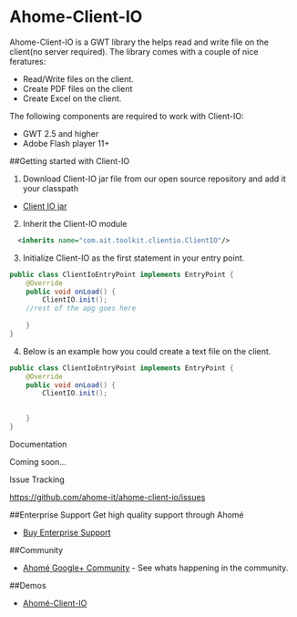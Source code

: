 Ahome-Client-IO
======

Ahome-Client-IO is a GWT library the helps read and write file on the client(no server required).
The library comes with a couple of nice feratures:

* Read/Write files on the client.
* Create PDF files on the client
* Create Excel on the client.

The following components are required to work with Client-IO:

* GWT 2.5 and higher
* Adobe Flash player 11+


##Getting started with Client-IO
1) Download Client-IO jar file from our open source repository and add it your classpath
* <a href="http://opensource.ahome-it.com/#ahome-client-io">Client IO  jar</a>


2) Inherit the Client-IO module

```xml
  <inherits name="com.ait.toolkit.clientio.ClientIO"/>
```
3) Initialize Client-IO as the first statement in your entry point.

```java
public class ClientIoEntryPoint implements EntryPoint { 
    @Override
    public void onLoad() {
        ClientIO.init();
	//rest of the apg goes here
		
    }
}
```
4) Below is an example how you could create a text file on the client.

```java
public class ClientIoEntryPoint implements EntryPoint { 
    @Override
    public void onLoad() {
        ClientIO.init();

		
    }
}
```



Documentation

Coming soon...

Issue Tracking

https://github.com/ahome-it/ahome-client-io/issues




##Enterprise Support
Get high quality support through Ahomé
* <a href="http://opensource.ahome-it.com/pricing/">Buy Enterprise Support</a>

##Community
* [Ahomé Google+ Community](https://plus.google.com/u/0/communities/106380618381566688303) - See whats happening in the community.

##Demos
* [Ahomé-Client-IO](http://ahome-it.github.io/ahome-client-io/)





